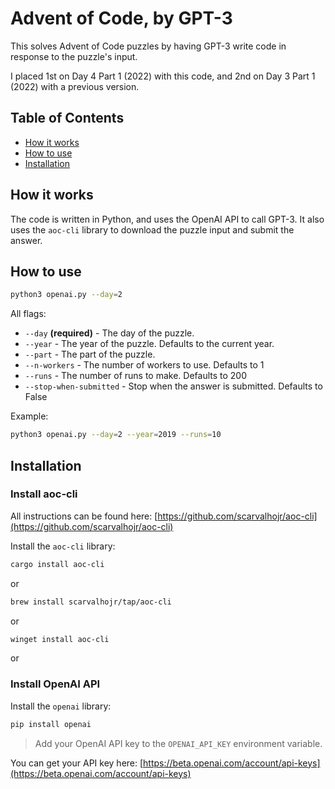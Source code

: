 # Advent of Code, by GPT-3

This solves Advent of Code puzzles by having GPT-3 write code in response to the
puzzle's input.

I placed 1st on Day 4 Part 1 (2022) with this code, and 2nd on Day 3 Part 1 (2022) with a
previous version.

## Table of Contents

- [How it works](#how-it-works)
- [How to use](#how-to-use)
- [Installation](#installation)

## How it works

The code is written in Python, and uses the OpenAI API to call GPT-3.
It also uses the `aoc-cli` library to download the puzzle input and submit the answer.

## How to use

```bash
python3 openai.py --day=2
```

All flags:

- `--day` **(required)** - The day of the puzzle.
- `--year` - The year of the puzzle. Defaults to the current year.
- `--part` - The part of the puzzle.
- `--n-workers` - The number of workers to use. Defaults to 1
- `--runs` - The number of runs to make. Defaults to 200
- `--stop-when-submitted` - Stop when the answer is submitted. Defaults to False

Example:

```bash
python3 openai.py --day=2 --year=2019 --runs=10
```

## Installation

### Install aoc-cli

All instructions can be found here: [https://github.com/scarvalhojr/aoc-cli](https://github.com/scarvalhojr/aoc-cli)

Install the `aoc-cli` library:

```bash
cargo install aoc-cli
```

or

```bash
brew install scarvalhojr/tap/aoc-cli
```

or

```bash
winget install aoc-cli
```

or

### Install OpenAI API

Install the `openai` library:

```bash
pip install openai
```

> Add your OpenAI API key to the `OPENAI_API_KEY` environment variable.

You can get your API key here: [https://beta.openai.com/account/api-keys](https://beta.openai.com/account/api-keys)
